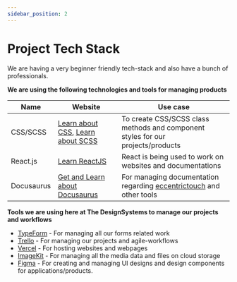 ```yaml
---
sidebar_position: 2
---
```


# Project Tech Stack

We are having a very beginner friendly tech-stack and also have a bunch of professionals.

**We are using the following technologies and tools for managing products**

| Name | Website | Use case|
|------|---------|---------|
| CSS/SCSS | [Learn about CSS](https://en.wikipedia.org/wiki/CSS), [Learn about SCSS](https://sass-lang.com/) | To create CSS/SCSS class methods and component styles for our projects/products |
| React.js | [Learn ReactJS](https://reactjs.org/) | React is being used to work on websites and documentations |
| Docusaurus | [Get and Learn about Docusaurus](https://docusaurus.io/) | For managing documentation regarding [eccentrictouch](https://www.github.com/DesignSystemsOSS/eccentrictouch) and other tools |

**Tools we are using here at The DesignSystems to manage our projects and workflows**

- [TypeForm](https://www.typeform.com/) - For managing all our forms related work
- [Trello](https://trello.com/) - For managing our projects and agile-workflows
- [Vercel](https://vercel.com/) - For hosting websites and webpages 
- [ImageKit](https://imagekit.io/) - For managing all the media data and files on cloud storage
- [Figma](http://figma.com/) - For creating and managing UI designs and design components for applications/products.
